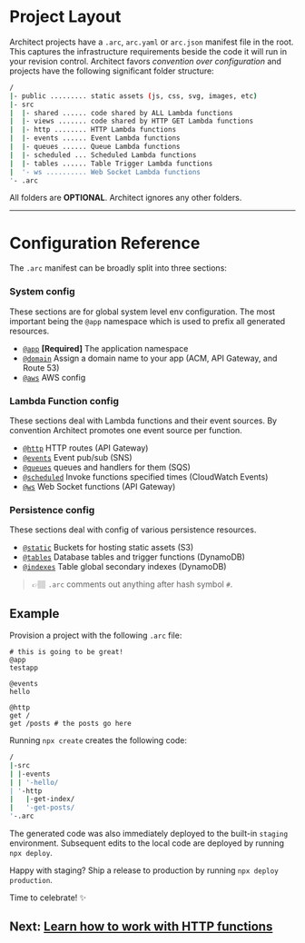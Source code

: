 # Project Layout

Architect projects have a `.arc`, `arc.yaml` or `arc.json` manifest file in the root. This captures the infrastructure requirements beside the code it will run in your revision control. Architect favors <em>convention over configuration</em> and projects have the following significant folder structure:

```bash
/
|- public ......... static assets (js, css, svg, images, etc)
|- src 
|  |- shared ...... code shared by ALL Lambda functions
|  |- views ....... code shared by HTTP GET Lambda functions
|  |- http ........ HTTP Lambda functions
|  |- events ...... Event Lambda functions
|  |- queues ...... Queue Lambda functions
|  |- scheduled ... Scheduled Lambda functions
|  |- tables ...... Table Trigger Lambda functions
|  '- ws .......... Web Socket Lambda functions
'- .arc 
```

All folders are <b>OPTIONAL</b>. Architect ignores any other folders.

<hr>

# Configuration Reference

The `.arc` manifest can be broadly split into three sections:

### System config

These sections are for global system level env configuration. The most important being the `@app` namespace which is used to prefix all generated resources.

- [`@app`](/reference/app) **[Required]** The application namespace
- [`@domain`](/reference/domain) Assign a domain name to your app (ACM, API Gateway, and Route 53)
- [`@aws`](/reference/aws) AWS config

### Lambda Function config

These sections deal with Lambda functions and their event sources. By convention Architect promotes one event source per function. 

- [`@http`](/reference/http) HTTP routes (API Gateway)
- [`@events`](/reference/events) Event pub/sub (SNS)
- [`@queues`](/reference/queues)  queues and handlers for them (SQS)
- [`@scheduled`](/reference/scheduled) Invoke functions specified times (CloudWatch Events)
- [`@ws`](/reference/ws) Web Socket functions (API Gateway)

### Persistence config

These sections deal with config of various persistence resources.

- [`@static`](/reference/static) Buckets for hosting static assets (S3)
- [`@tables`](/reference/tables) Database tables and trigger functions (DynamoDB)
- [`@indexes`](/reference/indexes) Table global secondary indexes (DynamoDB)

> 👉🏽 `.arc` comments out anything after hash symbol `#`. 

## Example

Provision a project with the following `.arc` file:

```arc
# this is going to be great!
@app
testapp

@events
hello

@http
get /
get /posts # the posts go here
```

Running `npx create` creates the following code:

```bash
/
|-src
| |-events
| | '-hello/
| '-http
|   |-get-index/
|   '-get-posts/
'-.arc
```

The generated code was also immediately deployed to the built-in `staging` environment. Subsequent edits to the local code are deployed by running `npx deploy`.

Happy with staging? Ship a release to production by running `npx deploy production`. 

Time to celebrate! ✨

## Next: [Learn how to work with HTTP functions](/guides/http)
